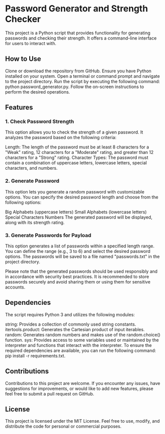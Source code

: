  
# Password Generator and Strength Checker
This project is a Python script that provides functionality for generating passwords and checking their strength. It offers a command-line interface for users to interact with.

## How to Use
Clone or download the repository from GitHub.
Ensure you have Python installed on your system.
Open a terminal or command prompt and navigate to the project directory.
Run the script by executing the following command: python password_generator.py.
Follow the on-screen instructions to perform the desired operations.
## Features
### 1. Check Password Strength
This option allows you to check the strength of a given password. It analyzes the password based on the following criteria:

Length: The length of the password must be at least 8 characters for a "Weak" rating, 12 characters for a "Moderate" rating, and greater than 12 characters for a "Strong" rating.
Character Types: The password must contain a combination of uppercase letters, lowercase letters, special characters, and numbers.
### 2. Generate Password
This option lets you generate a random password with customizable options. You can specify the desired password length and choose from the following options:

Big Alphabets (uppercase letters)
Small Alphabets (lowercase letters)
Special Characters
Numbers
The generated password will be displayed, along with its strength rating.

### 3. Generate Passwords for Payload
This option generates a list of passwords within a specified length range. You can define the range (e.g., 3 to 6) and select the desired password options. The passwords will be saved to a file named "passwords.txt" in the project directory.

Please note that the generated passwords should be used responsibly and in accordance with security best practices. It is recommended to store passwords securely and avoid sharing them or using them for sensitive accounts.

## Dependencies
The script requires Python 3 and utilizes the following modules:

string: Provides a collection of commonly used string constants.
itertools.product: Generates the Cartesian product of input iterables.
random: Generates random numbers and makes use of the random.choice() function.
sys: Provides access to some variables used or maintained by the interpreter and functions that interact with the interpreter.
To ensure the required dependencies are available, you can run the following command: pip install -r requirements.txt.

## Contributions
Contributions to this project are welcome. If you encounter any issues, have suggestions for improvements, or would like to add new features, please feel free to submit a pull request on GitHub.

## License
This project is licensed under the MIT License. Feel free to use, modify, and distribute the code for personal or commercial purposes.

